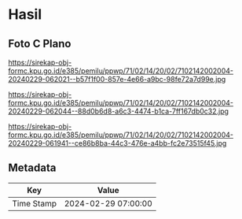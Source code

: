 # Hasil

## Foto C Plano

https://sirekap-obj-formc.kpu.go.id/e385/pemilu/ppwp/71/02/14/20/02/7102142002004-20240229-062021--b57f1f00-857e-4e66-a9bc-98fe72a7d99e.jpg

https://sirekap-obj-formc.kpu.go.id/e385/pemilu/ppwp/71/02/14/20/02/7102142002004-20240229-062044--88d0b6d8-a6c3-4474-b1ca-7ff167db0c32.jpg

https://sirekap-obj-formc.kpu.go.id/e385/pemilu/ppwp/71/02/14/20/02/7102142002004-20240229-061941--ce86b8ba-44c3-476e-a4bb-fc2e73515f45.jpg


## Metadata

| Key        | Value               |
| ---------- | ------------------- |
| Time Stamp | 2024-02-29 07:00:00 |



